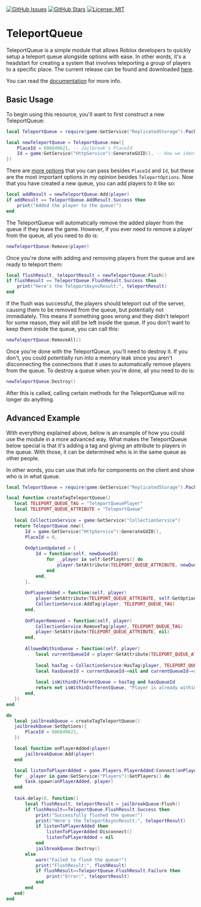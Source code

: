 [![GitHub Issues](https://img.shields.io/github/issues/mvyasu/TeleportQueue.svg)](https://github.com/mvyasu/TeleportQueue/issues)
[![GitHub Stars](https://img.shields.io/github/stars/mvyasu/TeleportQueue.svg)](https://github.com/mvyasu/TeleportQueue/stargazers)
[![License: MIT](https://img.shields.io/badge/License-MIT-blue.svg)](https://opensource.org/licenses/MIT)

# TeleportQueue

TeleportQueue is a simple module that allows Roblox developers to quickly setup a teleport queue alongside options with ease. In other words, it's a headstart for creating a system that involves teleporting a group of players to a specific place. The current release can be found and downloaded [here](https://github.com/mvyasu/TeleportQueue/releases).

You can read the [documentation](https://mvyasu.github.io/TeleportQueue/api) for more info.
 
## Basic Usage

To begin using this resource, you'll want to first construct a new TeleportQueue:

```lua
local TeleportQueue = require(game:GetService("ReplicatedStorage").Packages.TeleportQueue)

local newTeleportQueue = TeleportQueue.new({
	PlaceId = 606849621, -- Jailbreak's PlaceId
	Id = game:GetService("HttpService"):GenerateGUID(), -- How we identify the queue
})
```
There are [more options](https://mvyasu.github.io/TeleportQueue/api/TeleportQueue#QueueOptions) that you can pass besides `PlaceId` and `Id`, but these are the most important options in my opinion besides `TeleportOptions`. Now that you have created a new queue, you can add players to it like so:

```lua
local addResult = newTeleportQueue:Add(player)
if addResult == TeleportQueue.AddResult.Success then
	print("Added the player to the queue!")
end
```
The TeleportQueue will automatically remove the added player from the queue if they leave the game. However, if you ever need to remove a player from the queue, all you need to do is:

```lua
newTeleportQueue:Remove(player)
```
Once you're done with adding and removing players from the queue and are ready to teleport them:

```lua
local flushResult, teleportResult = newTeleportQueue:Flush()
if flushResult == TeleportQueue.FlushResult.Success then
	print("Here's the TeleportAsyncResult:", teleportResult)
end
```
If the flush was successful, the players should teleport out of the server, causing them to be removed from the queue, but potentially not immediately. This means if something goes wrong and they didn't teleport for some reason, they will still be left inside the queue. If you don't want to keep them inside the queue, you can call this:

```lua
newTeleportQueue:RemoveAll()
```
Once you're done with the TeleportQueue, you'll need to destroy it. If you don't, you could potentially run into a memory leak since you aren't disconnecting the connections that it uses to automatically remove players from the queue. To destroy a queue when you're done, all you need to do is:

```lua
newTeleportQueue:Destroy()
```
After this is called, calling certain methods for the TeleportQueue will no longer do anything.

## Advanced Example

With everything explained above, below is an example of how you could use the module in a more advanced way. What makes the TeleportQueue below special is that it's adding a tag and giving an attribute to players in the queue. With those, it can be determined who is in the same queue as other people.

In other words, you can use that info for components on the client and show who is in what queue.

 ```lua
local TeleportQueue = require(game:GetService("ReplicatedStorage").Packages.TeleportQueue)

local function createTagTeleportQueue()
	local TELEPORT_QUEUE_TAG = "TeleportQueuePlayer"
	local TELEPORT_QUEUE_ATTRIBUTE = "TeleportQueue"
	
	local CollectionService = game:GetService("CollectionService")
	return TeleportQueue.new({
		Id = game:GetService("HttpService"):GenerateGUID(),
		PlaceId = 0,
		
		OnOptionUpdated = {
			Id = function(self, newQueueId)
				for _,player in self:GetPlayers() do
					player:SetAttribute(TELEPORT_QUEUE_ATTRIBUTE, newQueueId)
				end
			end,
		},
		
		OnPlayerAdded = function(self, player)
			player:SetAttribute(TELEPORT_QUEUE_ATTRIBUTE, self:GetOption("Id"))
			CollectionService:AddTag(player, TELEPORT_QUEUE_TAG)
		end,
		
		OnPlayerRemoved = function(self, player)
			CollectionService:RemoveTag(player, TELEPORT_QUEUE_TAG)
			player:SetAttribute(TELEPORT_QUEUE_ATTRIBUTE, nil)
		end,
		
		AllowedWithinQueue = function(self, player)
			local currentQueueId = player:GetAttribute(TELEPORT_QUEUE_ATTRIBUTE) 
			
			local hasTag = CollectionService:HasTag(player, TELEPORT_QUEUE_TAG)
			local hasQueueId = currentQueueId~=nil and currentQueueId~=self:GetOption("Id")
			
			local isWithinDifferentQueue = hasTag and hasQueueId
			return not isWithinDifferentQueue, "Player is already within a different queue"
		end,
	})
end

do
	local jailbreakQueue = createTagTeleportQueue()
	jailbreakQueue:SetOptions({
		PlaceId = 606849621,
	})

	local function onPlayerAdded(player)
		jailbreakQueue:Add(player)
	end

	local listenToPlayerAdded = game.Players.PlayerAdded:Connect(onPlayerAdded)
	for _,player in game:GetService("Players"):GetPlayers() do
		task.spawn(onPlayerAdded, player)
	end
	
	task.delay(8, function()
		local flushResult, teleportResult = jailbreakQueue:Flush()
		if flushResult==TeleportQueue.FlushResult.Success then
			print("Successfully flushed the queue!")
			print("Here's the TeleportAsyncResult:", teleportResult)
			if listenToPlayerAdded then
				listenToPlayerAdded:Disconnect()
				listenToPlayerAdded = nil
			end
			jailbreakQueue:Destroy()
		else
			warn("Failed to flush the queue!")
			print("FlushResult:", flushResult)
			if flushResult==TeleportQueue.FlushResult.Failure then
				print("Error:", teleportResult)
			end
		end
	end)
end
```
